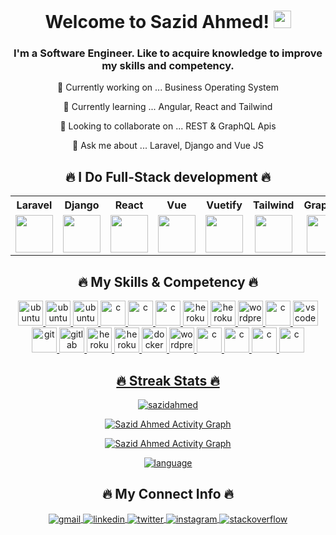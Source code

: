 <h1 align="center">
    Welcome to Sazid Ahmed!
    <img src="https://media.giphy.com/media/hvRJCLFzcasrR4ia7z/giphy.gif" width="28">
  </h1>
  
  <h3 align="center">I'm a Software Engineer. Like to acquire knowledge to improve my skills and competency.
</h3>
<p align="center"> 🔭 Currently working on ... Business Operating System </p>
<p align="center"> 🌱 Currently learning ... Angular, React and Tailwind </p>
<p align="center"> 👯 Looking to collaborate on ... REST & GraphQL Apis </p>
<p align="center"> 💬 Ask me about ... Laravel, Django and Vue JS </p>


  <h2 align="center">🔥 I Do Full-Stack development 🔥</h2>
  
  <table>
    <tr>
      <th align="center">Laravel</th>
      <th align="center">Django</th>
      <th align="center">React</th>
      <th align="center">Vue</th>
      <th align="center">Vuetify</th>
      <th align="center">Tailwind</th>
      <th align="center">GraphQL</th>
      <th align="center">MySQL</th>
      <th align="center">PostgreSQL</th>
      <th align="center">Firebase</th>
      <th align="center">MongoDB</th>
    </tr>
      <td align="center">
        <img src="https://cdn.icon-icons.com/icons2/2699/PNG/512/laravel_logo_icon_168331.png" height="60">
      </td>
      <td align="center">
        <img src="https://cdn.icon-icons.com/icons2/2107/PNG/512/file_type_django_icon_130645.png" height="60">
      </td>
      <td align="center">
        <img src="https://cdn.icon-icons.com/icons2/2415/PNG/512/react_original_logo_icon_146374.png" height="60">
      </td>
     <td align="center">
        <img src="https://cdn.icon-icons.com/icons2/2107/PNG/512/file_type_vue_icon_130078.png" height="60">
      </td>
     <td align="center">
        <img src="https://cdn.vuetifyjs.com/docs/images/logos/vuetify-logo-dark-atom.svg" height="60">
      </td>
     <td align="center">
        <img src="https://cdn.icon-icons.com/icons2/2107/PNG/512/file_type_tailwind_icon_130128.png" height="60">
      </td>
     <td align="center">
        <img src="https://cdn.icon-icons.com/icons2/2107/PNG/512/file_type_graphql_icon_130564.png" height="60">
     </td>
     <td align="center">
        <img src="https://cdn.icon-icons.com/icons2/1381/PNG/512/mysqlworkbench_93532.png" height="60">
      </td>
     <td align="center">
        <img src="https://cdn.icon-icons.com/icons2/2699/PNG/512/postgresql_logo_icon_170835.png" height="60">
      </td>
     <td align="center">
        <img src="https://cdn.icon-icons.com/icons2/2699/PNG/512/firebase_logo_icon_171157.png" height="60">
      </td>
     <td align="center">
        <img src="https://cdn.icon-icons.com/icons2/2107/PNG/512/file_type_mongo_icon_130383.png" height="60">
      </td>
  </table>
  
  <h2 align="center">🔥 My Skills & Competency 🔥</h2>
  
  <p align="center">
    <a href="#"><img src="https://cdn.icon-icons.com/icons2/46/PNG/128/linux_penguin_animal_9362.png" alt="ubuntu" width="40" height="40"/>
    <a href="https://ubuntu.com/"><img src="https://cdn.icon-icons.com/icons2/70/PNG/512/ubuntu_14143.png" alt="ubuntu" width="40" height="40"/>
    <a href="https://ubuntu.com/"><img src="https://cdn.icon-icons.com/icons2/2108/PNG/512/centos_icon_130972.png" alt="ubuntu" width="40" height="40"/>
    <a href="https://www.learn-c.org"><img src="https://github.com/keikomori/icons-badges/blob/master/icons/C/c.svg" alt="c" width="40" height="40"/>
    <a href="https://www.learn-c.org"><img src="https://cdn.icon-icons.com/icons2/112/PNG/512/python_18894.png" alt="c" width="40" height="40"/>
    <a href="https://www.learn-c.org"><img src="https://cdn.icon-icons.com/icons2/2107/PNG/512/file_type_php_icon_130266.png" alt="c" width="40" height="40"/>
    <a href="https://www.microsoft.com/pt-br/windows/"><img src="https://cdn.icon-icons.com/icons2/2107/PNG/512/file_type_html_icon_130541.png" alt="heroku" width="40" height="40"/>
    <a href="https://www.microsoft.com/pt-br/windows/"><img src="https://cdn.icon-icons.com/icons2/2107/PNG/512/file_type_css_icon_130661.png" alt="heroku" width="40" height="40"/>
    <a href="https://br.wordpress.org/"><img src="https://cdn.icon-icons.com/icons2/2107/PNG/512/file_type_scss_icon_130177.png" alt="wordpress" width="40" height="40"/>
    <a href="https://www.learn-c.org"><img src="https://cdn.icon-icons.com/icons2/2108/PNG/512/javascript_icon_130900.png" alt="c" width="40" height="40"/>
    <a href="https://code.visualstudio.com"><img src="https://cdn.icon-icons.com/icons2/2107/PNG/512/file_type_vscode_icon_130084.png" alt="vscode" width="40" height="40"/>
    <a href="https://git-scm.com/"><img src="https://cdn.icon-icons.com/icons2/2107/PNG/512/file_type_git_icon_130581.png" alt="git" width="40" height="40"/>
    <a href="https://gitlab.com/"><img src="https://cdn.icon-icons.com/icons2/2107/PNG/512/file_type_gitlab_icon_130579.png" alt="gitlab" width="40" height="40"/>
    <a href="https://www.microsoft.com/pt-br/windows/"><img src="https://cdn.icon-icons.com/icons2/2108/PNG/512/heroku_icon_130912.png" alt="heroku" width="40" height="40"/>
    <a href="https://www.microsoft.com/pt-br/windows/"><img src="https://cdn.icon-icons.com/icons2/2107/PNG/512/file_type_netlify_icon_130354.png" alt="heroku" width="40" height="40"/>
    <a href="https://www.docker.com/"><img src="https://cdn.icon-icons.com/icons2/2415/PNG/512/docker_original_logo_icon_146556.png" alt="docker" width="40" height="40"/>
    <a href="https://br.wordpress.org/"><img src="https://cdn.icon-icons.com/icons2/673/PNG/512/wordpress_icon-icons.com_60472.png" alt="wordpress" width="40" height="40"/>
    <a href="https://www.learn-c.org"><img src="https://cdn.icon-icons.com/icons2/2429/PNG/512/figma_logo_icon_147289.png" alt="c" width="40" height="40"/>
    <a href="https://www.learn-c.org"><img src="https://cdn.icon-icons.com/icons2/2699/PNG/512/webflow_logo_icon_169218.png" alt="c" width="40" height="40"/>
    <a href="https://www.learn-c.org"><img src="https://cdn.icon-icons.com/icons2/2107/PNG/512/file_type_photoshop_icon_130268.png" alt="c" width="40" height="40"/>
    <a href="https://www.learn-c.org"><img src="https://cdn.icon-icons.com/icons2/1088/PNG/512/1485282149-adobe-premiere-pro-cc-creative-cloud_78301.png" alt="c" width="40" height="40"/>
  </p>
  
 <h2 align="center">🔥 Streak Stats 🔥</h2>
  
  <p align="center">
    <img src="http://github-readme-streak-stats.herokuapp.com/?user=sazidahmed&theme=tokyonight" alt="sazidahmed" />
  </p>
  
  
  
   <p align="center">
  <a href="https://github.com/ashutosh00710/github-readme-activity-graph"><img alt="Sazid Ahmed Activity Graph" src="https://activity-graph.herokuapp.com/graph?username=sazidahmed&theme=react-dark&hide_title=true" /></a>
  </p>
  
  
   <p align="center">
    <a  href="https://github-readme-stats.vercel.app/api?username=sazidahmed&count_private=true&show_icons=true&theme=tokyonight&hide_title=true"><img alt="Sazid Ahmed Activity Graph" src="https://github-readme-stats.vercel.app/api?username=sazidahmed&count_private=true&show_icons=true&theme=tokyonight&hide_title=true" /></a>
  </p>
  
 <p align="center">
    <a href="https://github-readme-stats.vercel.app/api/top-langs/?username=SazidAhmed&theme=radical&langs_count=10&layout=compact"><img alt="language" src="https://github-readme-stats.vercel.app/api/top-langs/?username=SazidAhmed&theme=radical&langs_count=10&layout=compact" /></a>
   </p> 
  
        
   <h2 align="center">🔥 My Connect Info 🔥</h2>
  
  <p align="center">
    <a href="mailto:sazidahmed.official@gmail.com">
        <img align="center" src="https://github.com/keikomori/icons-badges/blob/master/badges/Gmail/gmail.svg" alt="gmail" />
    </a>
    <a href="https://www.linkedin.com/in/sazidahmed-codeman/">
      <img align="center" src="https://github.com/keikomori/icons-badges/blob/master/badges/LinkedIn/linkedin.svg" alt="linkedin" />
    </a>
    <a href="https://twitter.com/Sazid_Ahmed_">
      <img align="center" src="https://github.com/keikomori/icons-badges/blob/master/badges/Twitter/twitter.svg" alt="twitter" />
    </a>
    <a href="https://www.instagram.com/sazid_ahmed/">
      <img align="center" src="https://github.com/keikomori/icons-badges/blob/master/badges/Instagram/instagram.svg" alt="instagram" />
    </a>
    <a href="https://stackoverflow.com/users/14216560/sazid-ahmed">
      <img align="center" src="https://github.com/keikomori/icons-badges/blob/master/badges/Stackoverflow/stackoverflow.svg" alt="stackoverflow" />
    </a>
  </p>
<!--   
<p align="center"> If you consider buying me a coffee/tea 🥺👉👈 </p>
  <p align="center">
    <a href="https://www.buymeacoffee.com/techminate" target="_blank"><img src="https://cdn.buymeacoffee.com/buttons/v2/default-red.png" alt="Buy Me A Coffee" width="150" ></a>
  </p>

 -->
